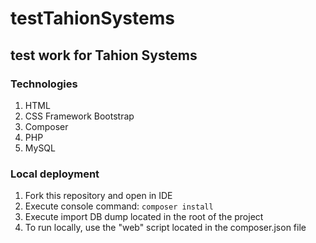 # testTahionSystems

## test work for Tahion Systems

### Technologies

1. HTML
2. CSS Framework Bootstrap
3. Composer
4. PHP
5. MySQL

### Local deployment

1. Fork this repository and open in IDE
2. Execute console command: ```composer install```
3. Execute import DB dump located in the root of the project
4. To run locally, use the "web" script located in the composer.json file

